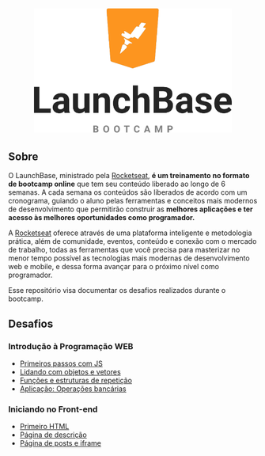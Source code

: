 <h1 align="center">
  <img alt="LaunchBase Bootcamp" src="assets/launchbase-bootcamp-logo.png" width="400px" />
</h1>

## Sobre  

O LaunchBase, ministrado pela [Rocketseat](https://rocketseat.com.br/), **é um treinamento no formato de bootcamp online** que tem seu conteúdo liberado ao longo de 6 semanas. A cada semana os conteúdos são liberados de acordo com um cronograma, guiando o aluno pelas ferramentas e conceitos mais modernos de desenvolvimento que permitirão construir as **melhores aplicações e ter acesso às melhores oportunidades como programador.**

A [Rocketseat](https://rocketseat.com.br/) oferece através de uma plataforma inteligente e metodologia prática, além de comunidade, eventos, conteúdo e conexão com o mercado de trabalho, todas as ferramentas que você precisa para masterizar no menor tempo possível as tecnologias mais modernas de desenvolvimento web e mobile, e dessa forma avançar para o próximo nível como programador.

Esse repositório visa documentar os desafios realizados durante o bootcamp.

## Desafios

### Introdução à Programação WEB

- [Primeiros passos com JS](desafio-1-1/desafio-1-1.md)
- [Lidando com objetos e vetores](desafio-1-2/desafio-1-2.md)
- [Funções e estruturas de repetição](desafio-1-3/desafio-1-3.md)
- [Aplicação: Operações bancárias](desafio-1-4/desafio-1-4.md)

### Iniciando no Front-end

- [Primeiro HTML](desafio-2-1/desafio-2-1.md)
- [Página de descrição](desafio-2-2/desafio-2-2.md)
- [Página de posts e iframe](desafio-2-3/desafio-2-3.md)